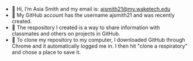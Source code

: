 - 👋 Hi, I’m Asia Smith and my email is: ajsmith21@my.waketech.edu
- 👀 My GitHub account has the username ajsmith21 and was recently created.
- 🌱 The respository I created is a way to share information with classmates and others on projects in GitHub.
- 💞️ To clone my repository to my computer, I downloaded GitHub through Chrome and it automatically logged me in. I then hit "clone a respiratory" and chose a place to save it.
